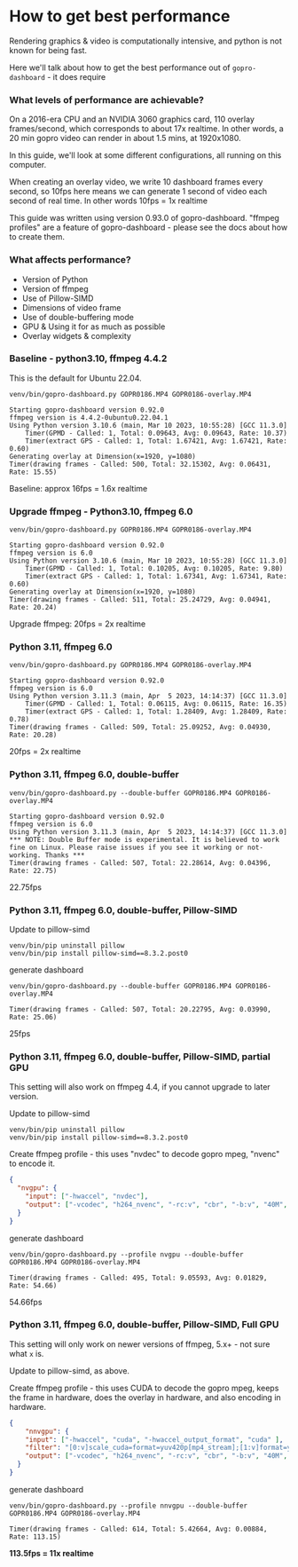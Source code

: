 # How to get best performance

Rendering graphics & video is computationally intensive, and python is not known for being fast.

Here we'll talk about how to get the best performance out of `gopro-dashboard` - it does require 

### What levels of performance are achievable?

On a 2016-era CPU and an NVIDIA 3060 graphics card, 110 overlay frames/second, which corresponds to about 17x realtime.
In other words, a 20 min gopro video can render in about 1.5 mins, at 1920x1080.

In this guide, we'll look at some different configurations, all running on this computer.

When creating an overlay video, we write 10 dashboard frames every second, so 10fps here means we can generate 
1 second of video each second of real time. In other words 10fps = 1x realtime

This guide was written using version 0.93.0 of gopro-dashboard. "ffmpeg profiles" are a feature of gopro-dashboard - please see the docs about how to create them.

### What affects performance?

- Version of Python
- Version of ffmpeg
- Use of Pillow-SIMD
- Dimensions of video frame
- Use of double-buffering mode
- GPU & Using it for as much as possible
- Overlay widgets & complexity


### Baseline - python3.10, ffmpeg 4.4.2

This is the default for Ubuntu 22.04.

`venv/bin/gopro-dashboard.py GOPR0186.MP4 GOPR0186-overlay.MP4`

```none
Starting gopro-dashboard version 0.92.0
ffmpeg version is 4.4.2-0ubuntu0.22.04.1
Using Python version 3.10.6 (main, Mar 10 2023, 10:55:28) [GCC 11.3.0]
    Timer(GPMD - Called: 1, Total: 0.09643, Avg: 0.09643, Rate: 10.37)
    Timer(extract GPS - Called: 1, Total: 1.67421, Avg: 1.67421, Rate: 0.60)
Generating overlay at Dimension(x=1920, y=1080)
Timer(drawing frames - Called: 500, Total: 32.15302, Avg: 0.06431, Rate: 15.55)
```

Baseline: approx 16fps = 1.6x realtime


### Upgrade ffmpeg - Python3.10, ffmpeg 6.0

`venv/bin/gopro-dashboard.py GOPR0186.MP4 GOPR0186-overlay.MP4`

```none
Starting gopro-dashboard version 0.92.0
ffmpeg version is 6.0
Using Python version 3.10.6 (main, Mar 10 2023, 10:55:28) [GCC 11.3.0]
    Timer(GPMD - Called: 1, Total: 0.10205, Avg: 0.10205, Rate: 9.80)
    Timer(extract GPS - Called: 1, Total: 1.67341, Avg: 1.67341, Rate: 0.60)
Generating overlay at Dimension(x=1920, y=1080)
Timer(drawing frames - Called: 511, Total: 25.24729, Avg: 0.04941, Rate: 20.24)
```

Upgrade ffmpeg: 20fps = 2x realtime

### Python 3.11, ffmpeg 6.0

`venv/bin/gopro-dashboard.py GOPR0186.MP4 GOPR0186-overlay.MP4`

```
Starting gopro-dashboard version 0.92.0
ffmpeg version is 6.0
Using Python version 3.11.3 (main, Apr  5 2023, 14:14:37) [GCC 11.3.0]
    Timer(GPMD - Called: 1, Total: 0.06115, Avg: 0.06115, Rate: 16.35)
    Timer(extract GPS - Called: 1, Total: 1.28409, Avg: 1.28409, Rate: 0.78)
Timer(drawing frames - Called: 509, Total: 25.09252, Avg: 0.04930, Rate: 20.28)
```

20fps = 2x realtime

### Python 3.11, ffmpeg 6.0, double-buffer

`venv/bin/gopro-dashboard.py --double-buffer GOPR0186.MP4 GOPR0186-overlay.MP4`

```
Starting gopro-dashboard version 0.92.0
ffmpeg version is 6.0
Using Python version 3.11.3 (main, Apr  5 2023, 14:14:37) [GCC 11.3.0]
*** NOTE: Double Buffer mode is experimental. It is believed to work fine on Linux. Please raise issues if you see it working or not-working. Thanks ***
Timer(drawing frames - Called: 507, Total: 22.28614, Avg: 0.04396, Rate: 22.75)
```

22.75fps


### Python 3.11, ffmpeg 6.0, double-buffer, Pillow-SIMD

Update to pillow-simd

```
venv/bin/pip uninstall pillow
venv/bin/pip install pillow-simd==8.3.2.post0
```

generate dashboard 

`venv/bin/gopro-dashboard.py --double-buffer GOPR0186.MP4 GOPR0186-overlay.MP4`

```text
Timer(drawing frames - Called: 507, Total: 20.22795, Avg: 0.03990, Rate: 25.06)
```

25fps

### Python 3.11, ffmpeg 6.0, double-buffer, Pillow-SIMD, partial GPU

This setting will also work on ffmpeg 4.4, if you cannot upgrade to later version.

Update to pillow-simd

```
venv/bin/pip uninstall pillow
venv/bin/pip install pillow-simd==8.3.2.post0
```

Create ffmpeg profile - this uses "nvdec" to decode gopro mpeg, "nvenc" to encode it.

```json
{
  "nvgpu": {
    "input": ["-hwaccel", "nvdec"],
    "output": ["-vcodec", "h264_nvenc", "-rc:v", "cbr", "-b:v", "40M", "-bf:v", "3", "-profile:v", "high", "-spatial-aq", "true", "-movflags", "faststart"]
  }
}
```

generate dashboard

`venv/bin/gopro-dashboard.py --profile nvgpu --double-buffer GOPR0186.MP4 GOPR0186-overlay.MP4`

```text
Timer(drawing frames - Called: 495, Total: 9.05593, Avg: 0.01829, Rate: 54.66)
```

54.66fps


### Python 3.11, ffmpeg 6.0, double-buffer, Pillow-SIMD, Full GPU

This setting will only work on newer versions of ffmpeg, 5.x+ - not sure what `x` is.

Update to pillow-simd, as above.

Create ffmpeg profile - this uses CUDA to decode the gopro mpeg, keeps the frame in hardware, does the overlay in hardware, and also encoding in hardware. 

```json
{
    "nnvgpu": {
    "input": ["-hwaccel", "cuda", "-hwaccel_output_format", "cuda" ],
    "filter": "[0:v]scale_cuda=format=yuv420p[mp4_stream];[1:v]format=yuva420p,hwupload[overlay_stream];[mp4_stream][overlay_stream]overlay_cuda",
    "output": ["-vcodec", "h264_nvenc", "-rc:v", "cbr", "-b:v", "40M", "-bf:v", "3", "-profile:v", "main", "-spatial-aq", "true", "-movflags", "faststart"]
  }
}
```

generate dashboard

`venv/bin/gopro-dashboard.py --profile nnvgpu --double-buffer GOPR0186.MP4 GOPR0186-overlay.MP4`

```text
Timer(drawing frames - Called: 614, Total: 5.42664, Avg: 0.00884, Rate: 113.15)
```

__113.5fps = 11x realtime__


